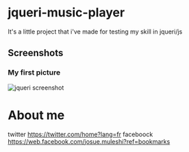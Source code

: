 # jqueri-music-player

It's a little project that i've made for testing my skill in jqueri/js

## Screenshots
### My first picture
![jqueri screenshot](https://user-images.githubusercontent.com/60498337/87219679-4118c400-c355-11ea-82de-7e15ec89380c.PNG)

# About me
twitter https://twitter.com/home?lang=fr
faceboock https://web.facebook.com/josue.muleshi?ref=bookmarks

